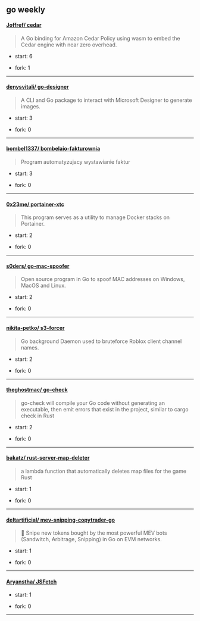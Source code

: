 ## go weekly

#### [Joffref/ cedar](https://github.com/Joffref/cedar)
>  A Go binding for Amazon Cedar Policy using wasm to embed the Cedar engine with near zero overhead.
+ start: 6
+ fork: 1
---
#### [denysvitali/ go-designer](https://github.com/denysvitali/go-designer)
>  A CLI and Go package to interact with Microsoft Designer to generate images.
+ start: 3
+ fork: 0
---
#### [bombel1337/ bombelaio-fakturownia](https://github.com/bombel1337/bombelaio-fakturownia)
>  Program automatyzujacy wystawianie faktur
+ start: 3
+ fork: 0
---
#### [0x23me/ portainer-xtc](https://github.com/0x23me/portainer-xtc)
>  This program serves as a utility to manage Docker stacks on Portainer.
+ start: 2
+ fork: 0
---
#### [s0ders/ go-mac-spoofer](https://github.com/s0ders/go-mac-spoofer)
>  Open source program in Go to spoof MAC addresses on Windows, MacOS and Linux.
+ start: 2
+ fork: 0
---
#### [nikita-petko/ s3-forcer](https://github.com/nikita-petko/s3-forcer)
>  Go background Daemon used to bruteforce Roblox client channel names.
+ start: 2
+ fork: 0
---
#### [theghostmac/ go-check](https://github.com/theghostmac/go-check)
>  go-check will compile your Go code without generating an executable, then emit errors that exist in the project, similar to cargo check in Rust
+ start: 2
+ fork: 0
---
#### [bakatz/ rust-server-map-deleter](https://github.com/bakatz/rust-server-map-deleter)
>  a lambda function that automatically deletes map files for the game Rust
+ start: 1
+ fork: 0
---
#### [deltartificial/ mev-snipping-copytrader-go](https://github.com/deltartificial/mev-snipping-copytrader-go)
>  🥪 Snipe new tokens bought by the most powerful MEV bots (Sandwitch, Arbitrage, Snipping) in Go on EVM networks.
+ start: 1
+ fork: 0
---
#### [Aryanstha/ JSFetch](https://github.com/Aryanstha/JSFetch)
>  
+ start: 1
+ fork: 0
---